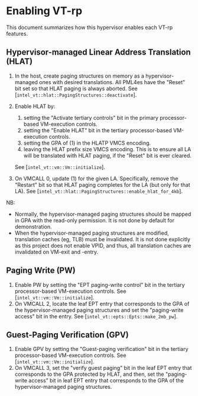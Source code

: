# Enabling VT-rp

This document summarizes how this hypervisor enables each VT-rp features.


## Hypervisor-managed Linear Address Translation (HLAT)

1. In the host, create paging structures on memory as a hypervisor-managed ones with desired translations. All PML4es have the "Reset" bit set so that HLAT paging is always aborted. See [`intel_vt::hlat::PagingStructures::deactivate`].
2. Enable HLAT by:
   1. setting the "Activate tertiary controls" bit in the primary processor-based VM-execution controls.
   2. setting the "Enable HLAT" bit in the tertiary processor-based VM-execution controls.
   3. setting the GPA of (1) in the HLATP VMCS encoding.
   4. leaving the HLAT prefix size VMCS encoding. This is to ensure all LA will be translated with HLAT paging, if the "Reset" bit is ever cleared.

   See [`intel_vt::vm::Vm::initialize`].
3. On VMCALL 0, update (1) for the given LA. Specifically, remove the "Restart" bit so that HLAT paging completes for the LA (but only for that LA). See [`intel_vt::hlat::PagingStructures::enable_hlat_for_4kb`].

NB:
- Normally, the hypervisor-managed paging structures should be mapped in GPA with the read-only permission. It is not done by default for demonstration.
- When the hypervisor-managed paging structures are modified, translation caches (eg, TLB) must be invalidated. It is not done explicitly as this project does not enable VPID, and thus, all translation caches are invalidated on VM-exit and -entry.


## Paging Write (PW)

1. Enable PW by setting the "EPT paging-write control" bit in the tertiary processor-based VM-execution controls. See [`intel_vt::vm::Vm::initialize`].
2. On VMCALL 2, locate the leaf EPT entry that corresponds to the GPA of the hypervisor-managed paging structures and set the "paging-write access" bit in the entry. See [`intel_vt::epts::Epts::make_2mb_pw`].


## Guest-Paging Verification (GPV)

1. Enable GPV by setting the "Guest-paging verification" bit in the tertiary processor-based VM-execution controls. See [`intel_vt::vm::Vm::initialize`].
2. On VMCALL 3, set the "verify guest paging" bit in the leaf EPT entry that corresponds to the GPA protected by HLAT, and then, set the "paging-write access" bit in leaf EPT entry that corresponds to the GPA of the hypervisor-managed paging structures.

